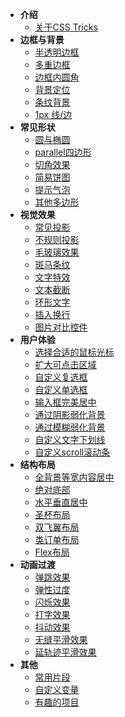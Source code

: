 - **介绍**
	- [关于CSS Tricks](zh-cn/introduce.md?v=1)
- **边框与背景**
	- [半透明边框](zh-cn/translucent-borders.md)
	- [多重边框](zh-cn/multiple-borders.md)
	- [边框内圆角](zh-cn/inner-rounding.md)
	- [背景定位](zh-cn/extended-bg-position.md)
	- [条纹背景](zh-cn/stripes-background.md)
	- [1px 线/边](zh-cn/one-pixel-line.md)
- **常见形状**
	- [圆与椭圆](zh-cn/ellipse.md)
	- [parallel四边形](zh-cn/parallelogram.md)
	- [切角效果](zh-cn/bevel-corners.md)
	- [简易饼图](zh-cn/pie-chart.md)
	- [提示气泡](zh-cn/poptip.md)
	- [其他多边形](zh-cn/polygon.md)
- **视觉效果**
	- [常见投影](zh-cn/single-projection.md)
	- [不规则投影](zh-cn/irregular-projection.md)
	- [毛玻璃效果](zh-cn/frosted-glass.md)
	- [斑马条纹](zh-cn/zebra-stripes.md)
	- [文字特效](zh-cn/text-effects.md)
	- [文本截断](zh-cn/text-truncate.md)
	- [环形文字](zh-cn/circular-text.md)
	- [插入换行](zh-cn/line-breaks.md)
	- [图片对比控件](zh-cn/image-slider.md)
- **用户体验**
	- [选择合适的鼠标光标](zh-cn/mouse-cursor.md)
	- [扩大可点击区域](zh-cn/extend-hit-area.md)
	- [自定义复选框](zh-cn/custom-checkbox.md)
	- [自定义单选框](zh-cn/custom-radio.md)
	- [输入框完美居中](zh-cn/input-align.md)
	- [通过阴影弱化背景](zh-cn/shadow-weaken-background.md)
	- [通过模糊弱化背景](zh-cn/blurry-weaken-background.md)
	- [自定义文字下划线](zh-cn/text-underline.md)
	- [自定义scroll滚动条](zh-cn/scrollbar.md)
- **结构布局**
	- [全背景等宽内容居中](zh-cn/fluid-fixed.md)
	- [绝对底部](zh-cn/sticky-footer.md)
	- [水平垂直居中](zh-cn/centering-known.md)
	- [圣杯布局](zh-cn/holy-grail-layout.md?v=1)
	- [双飞翼布局](zh-cn/double-wing-layout.md?v=1)
	- [类订单布局](zh-cn/class-order-layout.md)
	- [Flex布局](zh-cn/flexbox-layout.md)
- **动画过渡**
	- [弹跳效果](zh-cn/bounce.md)
	- [弹性过度](zh-cn/elastic.md)
	- [闪烁效果](zh-cn/blink.md)
	- [打字效果](zh-cn/typing.md)
	- [抖动效果](zh-cn/shake.md)
	- [无缝平滑效果](zh-cn/smooth.md)
	- [延轨迹平滑效果](zh-cn/circular-smooth.md)
	<!-- - [掘金沸点点赞效果](hotspot-like) -->
- **其他**
	- [常用片段](zh-cn/common-snippets.md)
	- [自定义变量](zh-cn/custom-variables.md)
	- [有趣的项目](zh-cn/interesting-usage.md)
